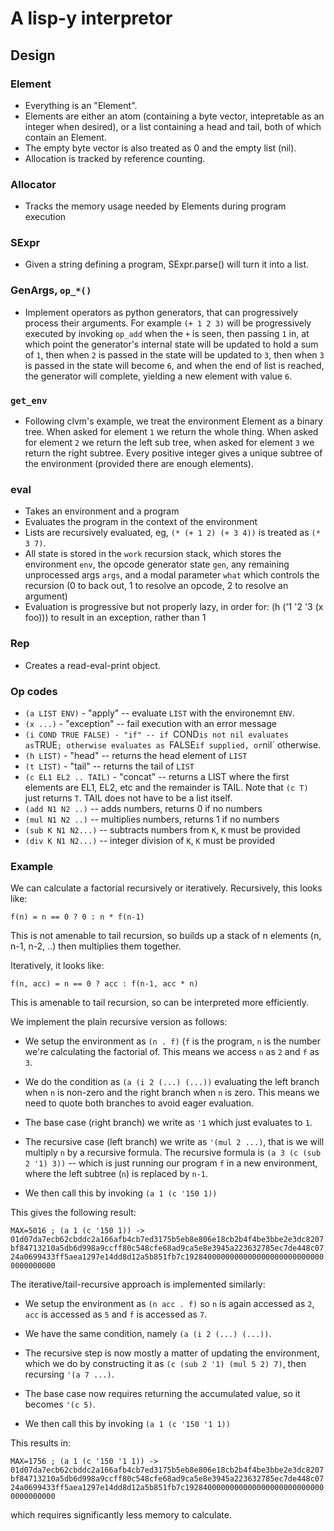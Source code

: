 
# A lisp-y interpretor

## Design

### Element

 - Everything is an "Element".
 - Elements are either an atom (containing a byte vector, intepretable
   as an integer when desired), or a list containing a head and tail,
   both of which contain an Element.
 - The empty byte vector is also treated as 0 and the empty list (nil).
 - Allocation is tracked by reference counting.

### Allocator

 - Tracks the memory usage needed by Elements during program execution

### SExpr

 - Given a string defining a program, SExpr.parse() will turn it into
   a list.

### GenArgs, `op_*()`

 - Implement operators as python generators, that can progressively
   process their arguments. For example `(+ 1 2 3)` will be progressively
   executed by invoking `op_add` when the `+` is seen, then passing `1`
   in, at which point the generator's internal state will be updated
   to hold a sum of `1`, then when `2` is passed in the state will be
   updated to `3`, then when `3` is passed in the state will become `6`,
   and when the end of list is reached, the generator will complete,
   yielding a new element with value `6`.

### `get_env`

 - Following clvm's example, we treat the environment Element as a
   binary tree. When asked for element `1` we return the whole thing.
   When asked for element `2` we return the left sub tree, when asked
   for element `3` we return the right subtree. Every positive integer
   gives a unique subtree of the environment (provided there are enough
   elements).

### eval

 - Takes an environment and a program
 - Evaluates the program in the context of the environment
 - Lists are recursively evaluated, eg, `(* (+ 1 2) (+ 3 4))`
   is treated as `(* 3 7)`.
 - All state is stored in the `work` recursion stack, which
   stores the environment `env`, the opcode generator state `gen`,
   any remaining unprocessed args `args`, and a modal parameter
   `what` which controls the recursion (0 to back out, 1 to resolve
   an opcode, 2 to resolve an argument)
 - Evaluation is progressive but not properly lazy, in order for:
      (h ('1 '2 '3 (x foo)))
   to result in an exception, rather than 1

### Rep

 - Creates a read-eval-print object.

### Op codes

 - `(a LIST ENV)` - "apply" -- evaluate `LIST` with the environemnt `ENV`.
 - `(x ...)` - "exception" -- fail execution with an error message
 - `(i COND TRUE FALSE) - "if" -- if `COND` is not nil evaluates as `TRUE`;
   otherwise evaluates as `FALSE` if supplied, or `nil` otherwise.
 - `(h LIST)` - "head" -- returns the head element of `LIST`
 - `(t LIST)` - "tail" -- returns the tail of `LIST`
 - `(c EL1 EL2 .. TAIL)` - "concat" -- returns a LIST where the first
   elements are EL1, EL2, etc and the remainder is TAIL. Note that `(c T)`
   just returns `T`. TAIL does not have to be a list itself.
 - `(add N1 N2 ..)` -- adds numbers, returns 0 if no numbers
 - `(mul N1 N2 ..)` -- multiplies numbers, returns 1 if no numbers
 - `(sub K N1 N2...)` -- subtracts numbers from `K`, `K` must be provided
 - `(div K N1 N2...)` -- integer division of `K`, `K` must be provided

### Example

We can calculate a factorial recursively or iteratively. Recursively,
this looks like:

   `f(n) = n == 0 ? 0 : n * f(n-1)`

This is not amenable to tail recursion, so builds up a stack of n elements
(n, n-1, n-2, ..) then multiplies them together.

Iteratively, it looks like:

   `f(n, acc) = n == 0 ? acc : f(n-1, acc * n)`

This is amenable to tail recursion, so can be interpreted more efficiently.

We implement the plain recursive version as follows:

 * We setup the environment as `(n . f)` (`f` is the program, `n` is the
   number we're calculating the factorial of. This means we access `n` as
   `2` and `f` as `3`.

 * We do the condition as `(a (i 2 (...) (...))` evaluating the left branch
   when `n` is non-zero and the right branch when `n` is zero. This means
   we need to quote both branches to avoid eager evaluation.

 * The base case (right branch) we write as `'1` which just evaluates
   to `1`.

 * The recursive case (left branch) we write as `'(mul 2 ...)`, that is
   we will multiply `n` by a recursive formula. The recursive formula is
   `(a 3 (c (sub 2 '1) 3))` -- which is just running our program
   `f` in a new environment, where the left subtree (`n`) is replaced by
   `n-1`.

 * We then call this by invoking `(a 1 (c '150 1))`

This gives the following result:

`MAX=5016 ; (a 1 (c '150 1)) -> 01d07da7ecb62cbddc2a166afb4cb7ed3175b5eb8e806e18cb2b4f4be3bbe2e3dc8207bf84713210a5db6d998a9ccff80c548cfe68ad9ca5e8e3945a223632785ec7de448c0724a0699433ff5aea1297e14dd8d12a5b851fb7c19284000000000000000000000000000000000000`


The iterative/tail-recursive approach is implemented similarly:

 * We setup the environment as `(n acc . f)` so `n` is again accessed as
   `2`, `acc` is accessed as `5` and `f` is accessed as `7`.

 * We have the same condition, namely `(a (i 2 (...) (...))`.

 * The recursive step is now mostly a matter of updating the environment,
   which we do by constructing it as `(c (sub 2 '1) (mul 5 2) 7)`,
   then recursing `'(a 7 ...)`.

 * The base case now requires returning the accumulated value, so it
   becomes `'(c 5)`.

 * We then call this by invoking `(a 1 (c '150 '1 1))`

This results in:

`MAX=1756 ; (a 1 (c '150 '1 1)) -> 01d07da7ecb62cbddc2a166afb4cb7ed3175b5eb8e806e18cb2b4f4be3bbe2e3dc8207bf84713210a5db6d998a9ccff80c548cfe68ad9ca5e8e3945a223632785ec7de448c0724a0699433ff5aea1297e14dd8d12a5b851fb7c19284000000000000000000000000000000000000`

which requires significantly less memory to calculate.
